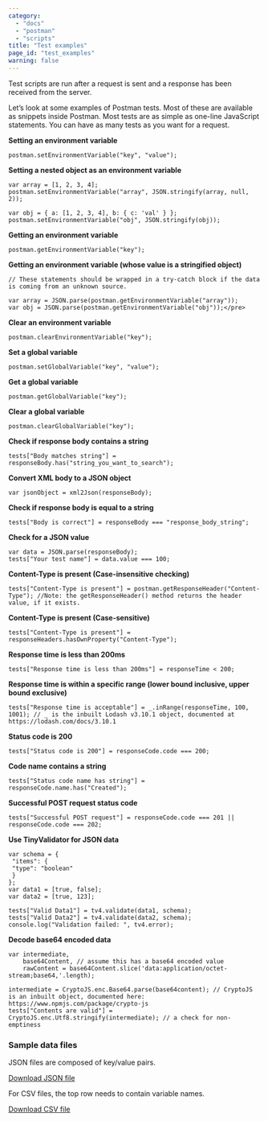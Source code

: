 ```yaml
---
category: 
  - "docs"
  - "postman"
  - "scripts"
title: "Test examples"
page_id: "test_examples"
warning: false
---
```


Test scripts are run after a request is sent and a response has been received from the server.

Let’s look at some examples of Postman tests. Most of these are available as snippets inside Postman. Most tests are as simple as one-line JavaScript statements. You can have as many tests as you want for a request.

**Setting an environment variable**
```
postman.setEnvironmentVariable("key", "value");
```

**Setting a nested object as an environment variable**
```
var array = [1, 2, 3, 4];
postman.setEnvironmentVariable("array", JSON.stringify(array, null, 2));

var obj = { a: [1, 2, 3, 4], b: { c: 'val' } };
postman.setEnvironmentVariable("obj", JSON.stringify(obj));
```

**Getting an environment variable**
```
postman.getEnvironmentVariable("key");
```
**Getting an environment variable (whose value is a stringified object)**
```
// These statements should be wrapped in a try-catch block if the data is coming from an unknown source.

var array = JSON.parse(postman.getEnvironmentVariable("array"));
var obj = JSON.parse(postman.getEnvironmentVariable("obj"));</pre>
```

**Clear an environment variable**
```
postman.clearEnvironmentVariable("key");
```

**Set a global variable**
```
postman.setGlobalVariable("key", "value");
```

**Get a global variable**
```
postman.getGlobalVariable("key"); 
```

**Clear a global variable**
```
postman.clearGlobalVariable("key");
```

**Check if response body contains a string**
```
tests["Body matches string"] = responseBody.has("string_you_want_to_search");
```

**Convert XML body to a JSON object**
```
var jsonObject = xml2Json(responseBody);
```

**Check if response body is equal to a string**
```
tests["Body is correct"] = responseBody === "response_body_string";
```

**Check for a JSON value**
```
var data = JSON.parse(responseBody);
tests["Your test name"] = data.value === 100;
```

**Content-Type is present (Case-insensitive checking)**
```
tests["Content-Type is present"] = postman.getResponseHeader("Content-Type"); //Note: the getResponseHeader() method returns the header value, if it exists.
```

**Content-Type is present (Case-sensitive)**
```
tests["Content-Type is present"] = responseHeaders.hasOwnProperty("Content-Type");
```

**Response time is less than 200ms**
```
tests["Response time is less than 200ms"] = responseTime < 200;
```

**Response time is within a specific range (lower bound inclusive, upper bound exclusive)**
```
tests["Response time is acceptable"] = _.inRange(responseTime, 100, 1001); // _ is the inbuilt Lodash v3.10.1 object, documented at https://lodash.com/docs/3.10.1
```

**Status code is 200**
```
tests["Status code is 200"] = responseCode.code === 200;
```

**Code name contains a string**
```
tests["Status code name has string"] = responseCode.name.has("Created");
```

**Successful POST request status code**
```
tests["Successful POST request"] = responseCode.code === 201 || responseCode.code === 202;
```

**Use TinyValidator for JSON data**
```
var schema = {
 "items": {
 "type": "boolean"
 }
};
var data1 = [true, false];
var data2 = [true, 123];

tests["Valid Data1"] = tv4.validate(data1, schema);
tests["Valid Data2"] = tv4.validate(data2, schema);
console.log("Validation failed: ", tv4.error);
```

**Decode base64 encoded data**
```
var intermediate,
	base64Content, // assume this has a base64 encoded value
	rawContent = base64Content.slice('data:application/octet-stream;base64,'.length);

intermediate = CryptoJS.enc.Base64.parse(base64content); // CryptoJS is an inbuilt object, documented here: https://www.npmjs.com/package/crypto-js
tests["Contents are valid"] = CryptoJS.enc.Utf8.stringify(intermediate); // a check for non-emptiness
```

### Sample data files

JSON files are composed of key/value pairs.

[Download JSON file](http://www.getpostman.com/samples/test_data_file.json)

For CSV files, the top row needs to contain variable names.  

[Download CSV file](http://www.getpostman.com/samples/test_data_file.csv)
